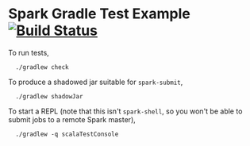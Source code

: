 # Spark Gradle Test Example [![Build Status](https://travis-ci.org/punya/spark-gradle-test-example.svg?branch=develop)](https://travis-ci.org/punya/spark-gradle-test-example)

To run tests,

```
  ./gradlew check
```


To produce a shadowed jar suitable for `spark-submit`,

```
  ./gradlew shadowJar
```

To start a REPL (note that this isn't `spark-shell`, so you won't be able to
submit jobs to a remote Spark master),

```
  ./gradlew -q scalaTestConsole
```
